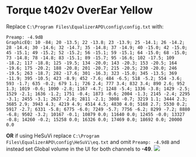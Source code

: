 # Torque t402v OverEar Yellow
Replace `C:\Program Files\EqualizerAPO\config\config.txt` with:
```
Preamp: -4.9dB
GraphicEQ: 10 -84; 20 -13.5; 22 -13.8; 23 -13.9; 25 -14.1; 26 -14.2; 28 -14.4; 30 -14.6; 32 -14.7; 35 -14.8; 37 -14.9; 40 -15.0; 42 -15.0; 45 -15.1; 49 -15.2; 52 -15.2; 56 -15.1; 59 -15.1; 64 -15.0; 68 -15.0; 73 -14.8; 78 -14.8; 83 -15.1; 89 -15.7; 95 -16.6; 102 -17.5; 109 -18.2; 117 -18.8; 125 -19.5; 134 -20.0; 143 -20.3; 153 -20.5; 164 -19.6; 175 -20.2; 188 -20.8; 201 -20.7; 215 -20.5; 230 -20.0; 246 -19.5; 263 -18.7; 282 -17.6; 301 -16.3; 323 -15.0; 345 -13.5; 369 -11.9; 395 -10.5; 423 -8.9; 452 -7.6; 484 -6.5; 518 -5.2; 554 -3.6; 593 -1.7; 635 -0.2; 679 1.1; 726 2.4; 777 3.4; 832 3.4; 890 2.6; 952 1.3; 1019 -0.6; 1090 -2.8; 1167 -4.7; 1248 -5.4; 1336 -3.8; 1429 -2.5; 1529 -2.1; 1636 -1.2; 1751 -0.4; 1873 -0.6; 2004 -1.3; 2145 -2.4; 2295 -3.1; 2455 -3.1; 2627 -2.8; 2811 -2.1; 3008 -0.7; 3219 1.1; 3444 2.3; 3685 2.9; 3943 4.3; 4219 4.9; 4514 4.5; 4830 4.0; 5168 2.7; 5530 0.2; 5917 -2.7; 6331 -5.8; 6775 -6.0; 7249 -5.7; 7756 -6.2; 8299 -7.2; 8880 -6.8; 9502 -3.2; 10167 -0.1; 10879 0.0; 11640 0.0; 12455 -0.0; 13327 -0.8; 14260 -0.2; 15258 0.0; 16326 0.0; 17469 0.0; 18692 0.0; 20000 0.0
```
**OR** if using HeSuVi replace `C:\Program Files\EqualizerAPO\config\HeSuVi\eq.txt` and omit `Preamp: -4.9dB` and instead set Global volume in the UI for both channels to **-49**.
![](https://raw.githubusercontent.com/jaakkopasanen/AutoEq/master/results/Innerfidelity%202017/innerfidelity/onear/Torque%20t402v%20OverEar%20Yellow/Torque%20t402v%20OverEar%20Yellow.png)